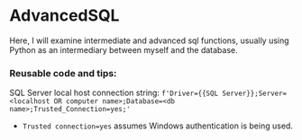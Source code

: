 # AdvancedSQL
Here, I will examine intermediate and advanced sql functions, usually using Python as an intermediary between myself and the database.

### Reusable code and tips:

SQL Server local host connection string: `f'Driver={{SQL Server}};Server=<localhost OR computer name>;Database=<db name>;Trusted_Connection=yes;'`
- `Trusted connection=yes` assumes Windows authentication is being used.
